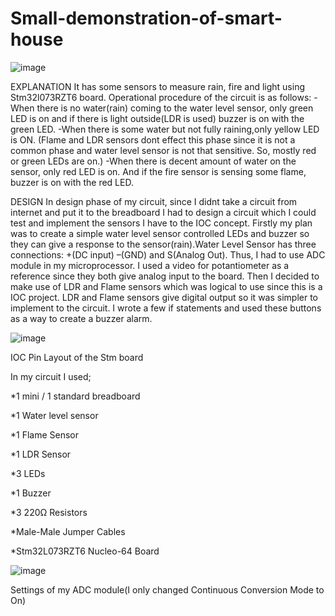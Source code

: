 # Small-demonstration-of-smart-house
![image](https://user-images.githubusercontent.com/72800099/226204231-a6c669b9-d6dc-4f43-a560-08d24ec828a7.png)

EXPLANATION 
It has some sensors to measure rain, fire and light using Stm32l073RZT6 board.
Operational procedure of the circuit is as follows:
-When there is no water(rain) coming to the water level sensor, only green LED 
is on and if there is light outside(LDR is used) buzzer is on with the green LED.
-When there is some water but not fully raining,only yellow LED is ON. (Flame 
and LDR sensors dont effect this phase since it is not a common phase and water 
level sensor is not that sensitive. So, mostly red or green LEDs are on.)
-When there is decent amount of water on the sensor, only red LED is on. And if 
the fire sensor is sensing some flame, buzzer is on with the red LED.


DESIGN
In design phase of my circuit, since I didnt take a circuit from internet and put it 
to the breadboard I had to design a circuit which I could test and implement the 
sensors I have to the IOC concept. Firstly my plan was to create a simple water 
level sensor controlled LEDs and buzzer so they can give a response to the
sensor(rain).Water Level Sensor has three connections: +(DC input) –(GND) 
and S(Analog Out). Thus, I had to use ADC module in my microprocessor. I 
used a video for potantiometer as a reference since they both give analog input 
to the board. Then I decided to make use of LDR and Flame sensors which was 
logical to use since this is a IOC project. LDR and Flame sensors give digital 
output so it was simpler to implement to the circuit. I wrote a few if statements 
and used these buttons as a way to create a buzzer alarm.

![image](https://user-images.githubusercontent.com/72800099/226204462-d69fba69-724f-44a3-8492-a30f54ce65d6.png)

IOC Pin Layout of the Stm board

In my circuit I used;

*1 mini / 1 standard breadboard

*1 Water level sensor

*1 Flame Sensor

*1 LDR Sensor

*3 LEDs

*1 Buzzer

*3 220Ω Resistors

*Male-Male Jumper Cables

*Stm32L073RZT6 Nucleo-64 Board

![image](https://user-images.githubusercontent.com/72800099/226204317-ab5cc3ac-5dcc-4a02-8c33-de29a201a6f9.png)

Settings of my ADC module(I only changed Continuous Conversion Mode to On)



